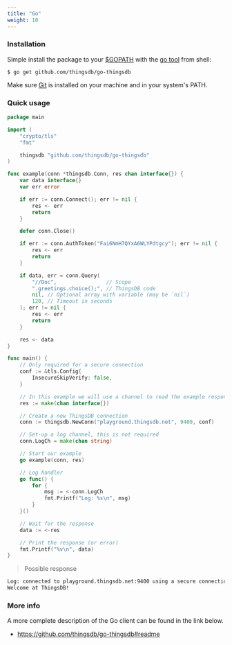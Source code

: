 ```yaml
---
title: "Go"
weight: 10
---
```


### Installation

Simple install the package to your [$GOPATH](https://github.com/golang/go/wiki/GOPATH) with the [go tool](https://golang.org/cmd/go/) from shell:

```shell
$ go get github.com/thingsdb/go-thingsdb
```

Make sure [Git](https://git-scm.com/downloads) is installed on your machine and in your system's PATH.

### Quick usage

```go
package main

import (
    "crypto/tls"
    "fmt"

    thingsdb "github.com/thingsdb/go-thingsdb"
)

func example(conn *thingsdb.Conn, res chan interface{}) {
    var data interface{}
    var err error

    if err := conn.Connect(); err != nil {
        res <- err
        return
    }

    defer conn.Close()

	if err := conn.AuthToken("Fai6NmH7QYxA6WLYPdtgcy"); err != nil {
		res <- err
		return
	}

	if data, err = conn.Query(
		"//Doc",                // Scope
		".greetings.choice();", // ThingsDB code
		nil, // Optional array with variable (may be `nil`)
		120, // Timeout in seconds
	); err != nil {
		res <- err
		return
	}

	res <- data
}

func main() {
	// Only required for a secure connection
	conf := &tls.Config{
		InsecureSkipVerify: false,
	}

	// In this example we will use a channel to read the example response
	res := make(chan interface{})

	// Create a new ThingsDB connection
	conn := thingsdb.NewConn("playground.thingsdb.net", 9400, conf)

	// Set-up a log channel, this is not required
	conn.LogCh = make(chan string)

	// Start our example
	go example(conn, res)

	// Log handler
	go func() {
		for {
			msg := <-conn.LogCh
			fmt.Printf("Log: %s\n", msg)
		}
	}()

	// Wait for the response
	data := <-res

	// Print the response (or error)
	fmt.Printf("%v\n", data)
}
```

> Possible response

```bash
Log: connected to playground.thingsdb.net:9400 using a secure connection
Welcome at ThingsDB!
```

### More info

A more complete description of the Go client can be found in the link below.

- https://github.com/thingsdb/go-thingsdb#readme
